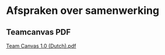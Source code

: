 # Afspraken over samenwerking



## Teamcanvas PDF
[Team Canvas 1.0 (Dutch).pdf](https://github.com/user-attachments/files/22080038/Team.Canvas.1.0.Dutch.pdf)
